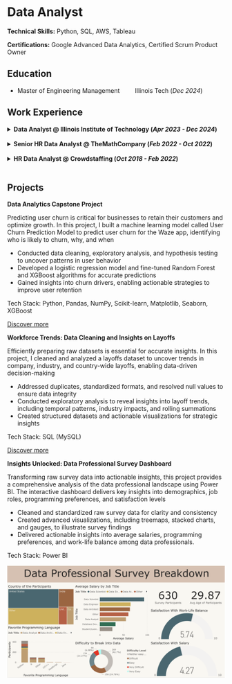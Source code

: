 # Data Analyst
**Technical Skills:** Python, SQL, AWS, Tableau

**Certifications:** Google Advanced Data Analytics, Certified Scrum Product Owner

## Education
- Master of Engineering Management&nbsp;&nbsp;&nbsp;&nbsp;&nbsp;&nbsp;&nbsp;&nbsp;&nbsp;Illinois Tech (_Dec 2024_)

## Work Experience
<details>
<summary><strong>Data Analyst @ Illinois Institute of Technology (<i>Apr 2023 - Dec 2024</i>)</strong></summary>
<ul>
  <li>Engineered a Python-based ETL pipeline to preprocess datasets with 10,000+ records, improving analytics efficiency by 30%</li>
  <li>Executed multi-variable trend analysis on geographic and educational data, enhancing decision-making efficiency by 25%</li>
  <li>Visualized insights for stakeholders through dynamic Tableau dashboards</li>
  <li>Redesigned the student check-in process, reducing manual errors and saving $20,000 annually with a fully digital solution</li>
</ul>
</details>

<br>

<details>
<summary><strong>Senior HR Data Analyst @ TheMathCompany (<i>Feb 2022 - Oct 2022</i>)</strong></summary>
<ul>
  <li>Extracted and analyzed recruitment datasets using SQL, driving a 20% improvement in recruitment performance</li>
  <li>Built interactive Tableau dashboards and Excel reports to streamline workflows, saving 20 hours monthly in manual work</li>
  <li>Proposed and implemented impactful process changes, enhancing hiring cycle efficiency and reporting structures</li>
</ul>
</details>

<br>

<details>
<summary><strong>HR Data Analyst @ Crowdstaffing (<i>Oct 2018 - Feb 2022</i>)</strong></summary>
<ul>
  <li>Conducted market research using SQL and Excel, uncovering insights that boosted revenue by $50,000</li>
  <li>Transformed talent records with advanced SQL scripts, improving data accuracy by 20%</li>
  <li>Developed workforce analytics reports with predictive insights, empowering leadership with evidence-based decisions</li>
</ul>
</details>

<br>

## Projects
**Data Analytics Capstone Project**

Predicting user churn is critical for businesses to retain their customers and optimize growth. In this project, I built a machine learning model called User Churn Prediction Model to predict user churn for the Waze app, identifying who is likely to churn, why, and when
- Conducted data cleaning, exploratory analysis, and hypothesis testing to uncover patterns in user behavior
- Developed a logistic regression model and fine-tuned Random Forest and XGBoost algorithms for accurate predictions
- Gained insights into churn drivers, enabling actionable strategies to improve user retention

Tech Stack: Python, Pandas, NumPy, Scikit-learn, Matplotlib, Seaborn, XGBoost

[Discover more](https://github.com/ShreeramHiriyanna/Data_Analytics_Capstone_Project)

**Workforce Trends: Data Cleaning and Insights on Layoffs**

Efficiently preparing raw datasets is essential for accurate insights. In this project, I cleaned and analyzed a layoffs dataset to uncover trends in company, industry, and country-wide layoffs, enabling data-driven decision-making
- Addressed duplicates, standardized formats, and resolved null values to ensure data integrity
- Conducted exploratory analysis to reveal insights into layoff trends, including temporal patterns, industry impacts, and rolling summations
- Created structured datasets and actionable visualizations for strategic insights

Tech Stack: SQL (MySQL)

[Discover more](https://github.com/ShreeramHiriyanna/EDA_SQL_LayoffsData)

**Insights Unlocked: Data Professional Survey Dashboard**

Transforming raw survey data into actionable insights, this project provides a comprehensive analysis of the data professional landscape using Power BI. The interactive dashboard delivers key insights into demographics, job roles, programming preferences, and satisfaction levels
- Cleaned and standardized raw survey data for clarity and consistency
- Created advanced visualizations, including treemaps, stacked charts, and gauges, to illustrate survey findings
- Delivered actionable insights into average salaries, programming preferences, and work-life balance among data professionals.

Tech Stack: Power BI

![alt text](Assets/PBI.png)
